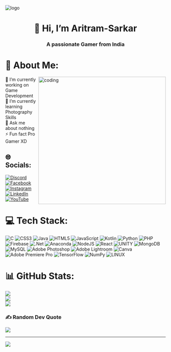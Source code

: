 ![logo](C:\Users\hp\Downloads)
<!---
- 👋 Hi, I’m @Aritram-Sarkar
- 👀 I’m interested in New things
- 🌱 I’m currently learning ...
- 💞️ I’m looking to collaborate on Web Development
- 📫 How to reach me ...
Aritram-Sarkar/Aritram-Sarkar is a ✨ special ✨ repository because its `README.md` (this file) appears on your GitHub profile.
You can click the Preview link to take a look at your changes.
--->


<h1 align="center"> 👋 Hi, I’m Aritram-Sarkar</h1>
<h3 align="center"> A passionate Gamer from India

# 💫 About Me:
<img align="right" alt="coding" width="400" src="https://user-images.githubusercontent.com/55389276/140866485-8fb1c876-9a8f-4d6a-98dc-08c4981eaf70.gif">
🔭 I’m currently working on Game Development<br>🌱 I’m currently learning Photography Skills<br>💬 Ask me about nothing<br>⚡ Fun fact Pro Gamer XD


## 🌐 Socials:
[![Discord](https://img.shields.io/badge/Discord-%237289DA.svg?logo=discord&logoColor=white)](https://discord.gg/zuTQCywcAY) [![Facebook](https://img.shields.io/badge/Facebook-%231877F2.svg?logo=Facebook&logoColor=white)](https://facebook.com/aritram.sarkar.26) [![Instagram](https://img.shields.io/badge/Instagram-%23E4405F.svg?logo=Instagram&logoColor=white)](https://instagram.com/aritram_26) [![LinkedIn](https://img.shields.io/badge/LinkedIn-%230077B5.svg?logo=linkedin&logoColor=white)](https://linkedin.com/in/aritram-sarkar) [![YouTube](https://img.shields.io/badge/YouTube-%23FF0000.svg?logo=YouTube&logoColor=white)](https://youtube.com/@GamersCafe01) 

# 💻 Tech Stack:
![C](https://img.shields.io/badge/c-%2300599C.svg?style=plastic&logo=c&logoColor=white) ![CSS3](https://img.shields.io/badge/css3-%231572B6.svg?style=plastic&logo=css3&logoColor=white) ![Java](https://img.shields.io/badge/java-%23ED8B00.svg?style=plastic&logo=java&logoColor=white) ![HTML5](https://img.shields.io/badge/html5-%23E34F26.svg?style=plastic&logo=html5&logoColor=white) ![JavaScript](https://img.shields.io/badge/javascript-%23323330.svg?style=plastic&logo=javascript&logoColor=%23F7DF1E) ![Kotlin](https://img.shields.io/badge/kotlin-%230095D5.svg?style=plastic&logo=kotlin&logoColor=white) ![Python](https://img.shields.io/badge/python-3670A0?style=plastic&logo=python&logoColor=ffdd54) ![PHP](https://img.shields.io/badge/php-%23777BB4.svg?style=plastic&logo=php&logoColor=white) ![Firebase](https://img.shields.io/badge/firebase-%23039BE5.svg?style=plastic&logo=firebase) ![.Net](https://img.shields.io/badge/.NET-5C2D91?style=plastic&logo=.net&logoColor=white) ![Anaconda](https://img.shields.io/badge/Anaconda-%2344A833.svg?style=plastic&logo=anaconda&logoColor=white) ![NodeJS](https://img.shields.io/badge/node.js-6DA55F?style=plastic&logo=node.js&logoColor=white) ![React](https://img.shields.io/badge/react-%2320232a.svg?style=plastic&logo=react&logoColor=%2361DAFB) ![UNITY](https://img.shields.io/badge/Unity-%2320232a.svg?style=plastic&logo=unity&logoColor=white) ![MongoDB](https://img.shields.io/badge/MongoDB-%234ea94b.svg?style=plastic&logo=mongodb&logoColor=white) ![MySQL](https://img.shields.io/badge/mysql-%2300f.svg?style=plastic&logo=mysql&logoColor=white) ![Adobe Photoshop](https://img.shields.io/badge/adobephotoshop-%2331A8FF.svg?style=plastic&logo=adobephotoshop&logoColor=white) ![Adobe Lightroom](https://img.shields.io/badge/Adobe%20Lightroom-31A8FF.svg?style=plastic&logo=Adobe%20Lightroom&logoColor=white) ![Canva](https://img.shields.io/badge/Canva-%2300C4CC.svg?style=plastic&logo=Canva&logoColor=white) ![Adobe Premiere Pro](https://img.shields.io/badge/Adobe%20Premiere%20Pro-9999FF.svg?style=plastic&logo=Adobe%20Premiere%20Pro&logoColor=white) ![TensorFlow](https://img.shields.io/badge/TensorFlow-%23FF6F00.svg?style=plastic&logo=TensorFlow&logoColor=white) ![NumPy](https://img.shields.io/badge/numpy-%23013243.svg?style=plastic&logo=numpy&logoColor=white) ![LINUX](https://img.shields.io/badge/Linux-FCC624?style=plastic&logo=linux&logoColor=black)
# 📊 GitHub Stats:
![](https://github-readme-stats.vercel.app/api?username=Aritram-Sarkar&theme=radical&hide_border=false&include_all_commits=false&count_private=false)<br/>
![](https://github-readme-streak-stats.herokuapp.com/?user=Aritram-Sarkar&theme=radical&hide_border=false)<br/>
![](https://github-readme-stats.vercel.app/api/top-langs/?username=Aritram-Sarkar&theme=radical&hide_border=false&include_all_commits=false&count_private=false&layout=compact)

### ✍️ Random Dev Quote
![](https://quotes-github-readme.vercel.app/api?type=horizontal&theme=radical)

---
[![](https://visitcount.itsvg.in/api?id=Aritram-Sarkar&icon=0&color=5)](https://visitcount.itsvg.in)

<!-- Proudly created with GPRM ( https://gprm.itsvg.in ) -->
